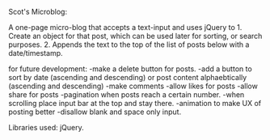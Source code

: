 Scot's Microblog:

A one-page micro-blog that accepts a text-input and uses jQuery to 
	1. Create an object for that post, which can be used later for sorting, or search purposes.
	2. Appends the text to the top of the list of posts below with a date/timestamp.

for future development:
	-make a delete button for posts.
	-add a button to sort by date (ascending and descending) or post content alphaebtically (ascending and descending)
	-make comments
	-allow likes for posts
	-allow share for posts
	-pagination when posts reach a certain number.
	-when scrolling place input bar at the top and stay there.
	-animation to make UX of posting better
	-disallow blank and space only input.


Libraries used:
jQuery.
